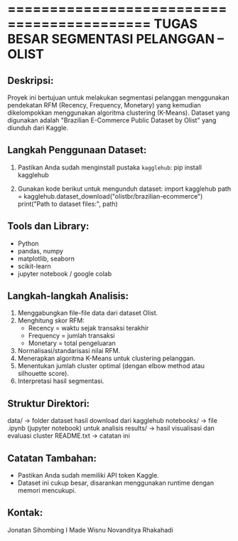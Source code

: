 ===========================================
TUGAS BESAR SEGMENTASI PELANGGAN – OLIST
===========================================

Deskripsi:
-----------
Proyek ini bertujuan untuk melakukan segmentasi pelanggan menggunakan pendekatan RFM (Recency, Frequency, Monetary) yang kemudian dikelompokkan menggunakan algoritma clustering (K-Means). Dataset yang digunakan adalah "Brazilian E-Commerce Public Dataset by Olist" yang diunduh dari Kaggle.

Langkah Penggunaan Dataset:
----------------------------
1. Pastikan Anda sudah menginstall pustaka `kagglehub`:
   pip install kagglehub

2. Gunakan kode berikut untuk mengunduh dataset:
   import kagglehub
   path = kagglehub.dataset_download("olistbr/brazilian-ecommerce")
   print("Path to dataset files:", path)

Tools dan Library:
------------------
- Python
- pandas, numpy
- matplotlib, seaborn
- scikit-learn
- jupyter notebook / google colab

Langkah-langkah Analisis:
--------------------------
1. Menggabungkan file-file data dari dataset Olist.
2. Menghitung skor RFM:
   - Recency = waktu sejak transaksi terakhir
   - Frequency = jumlah transaksi
   - Monetary = total pengeluaran
3. Normalisasi/standarisasi nilai RFM.
4. Menerapkan algoritma K-Means untuk clustering pelanggan.
5. Menentukan jumlah cluster optimal (dengan elbow method atau silhouette score).
6. Interpretasi hasil segmentasi.

Struktur Direktori:
-------------------
data/         -> folder dataset hasil download dari kagglehub
notebooks/    -> file .ipynb (jupyter notebook) untuk analisis
results/      -> hasil visualisasi dan evaluasi cluster
README.txt    -> catatan ini

Catatan Tambahan:
------------------
- Pastikan Anda sudah memiliki API token Kaggle.
- Dataset ini cukup besar, disarankan menggunakan runtime dengan memori mencukupi.

Kontak:
-------
Jonatan Sihombing
I Made Wisnu
Novanditya Rhakahadi

